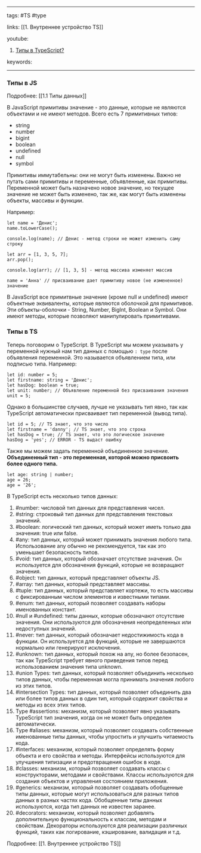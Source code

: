 ____

tags: #TS #type

links: [[1. Внутреннее устройство TS]] 

youtube: 
1. [Типы в TypeScript?](https://youtu.be/TOn-1RrowKE?t=391)

keywords:

_____

### Типы в JS
Подробнее: [[1.1 Типы данных]]

В JavaScript примитивы значение - это данные, которые не являются объектами и не имеют методов. Всего есть 7 примитивных типов:
-   string
-   number
-   bigint
-   boolean
-   undefined
-   null
-   symbol

Примитивы иммутабельны: они не могут быть изменены. Важно не путать сами примитивы и переменные, объявленные, как примитивы. Переменной может быть назначено новое значение, но текущее значение не может быть изменено, так же, как могут быть изменены объекты, массивы и функции.

Например:

```
let name = 'Денис';
name.toLowerCase();

console.log(name); // Денис - метод строки не может изменить саму строку

let arr = [1, 3, 5, 7];
arr.pop();

console.log(arr); // [1, 3, 5] - метод массива изменяет массив

name = 'Анна' // присваивание дает примитиву новое (не измененное) значение
```

В JavaScript все примитвные значение (кроме null и undefined) имеют объектные эквиваленты, которые являются оболочкой для примитивов. Эти объекты-оболочки - String, Number, BigInt, Boolean и Symbol. Они имеют методы, которые позволяют манипулировать примитивами.

### Типы в TS

Теперь поговорим о TypeScript. В TypeScript мы можем указывать у переменной нужный нам тип данных с помощью `: type` после объявления переменной. 
Это называется объявлением типа, или подписью типа. Например:

```
let id: number = 5;
let firstname: string = 'Денис';
let hasDog: boolean = true;
let unit: number; // Объявление переменной без присваивания значения
unit = 5;
```

Однако в большинстве случаев, лучше не указывать тип явно, так как TypeScript автоматически присваивает тип переменной (вывод типа).

```
let id = 5; // TS знает, что это число
let firstname = 'danny'; // TS знает, что это строка
let hasDog = true; // TS знает, что это логическое значение
hasDog = 'yes'; // ERROR - TS выдаст ошибку
```

Также мы можем задать переменной объединенное значение. 
**Объединенный тип - это переменная, которой можно присвоить более одного типа.**

```
let age: string | number;
age = 26;
age = '26';
```

В TypeScript есть несколько типов данных:

1.  #number: числовой тип данных для представления чисел.
2.  #string: строковый тип данных для представления текстовых значений.
3.  #boolean: логический тип данных, который может иметь только два значения: true или false.
4.  #any: тип данных, который может принимать значения любого типа. Использование any обычно не рекомендуется, так как это уменьшает безопасность типов.
5.  #void: тип данных, который обозначает отсутствие значения. Он используется для обозначения функций, которые не возвращают значения.
6.  #object: тип данных, который представляет объекты JS.
7.  #array: тип данных, который представляет массивы.
8.  #tuple: тип данных, который представляет кортежи, то есть массивы с фиксированным числом элементов и известными типами.
9.  #enum: тип данных, который позволяет создавать наборы именованных констант.
10.  #null и #undefined: типы данных, которые обозначают отсутствие значения. Они используются для обозначения неопределенных или недоступных значений.
11.  #never: тип данных, который обозначает недостижимость кода в функции. Он используется для функций, которые не завершаются нормально или генерируют исключения.
12.  #unknown: тип данных, который похож на any, но более безопасен, так как TypeScript требует явного приведения типов перед использованием значения типа unknown.
13.  #union Types: тип данных, который позволяет объединить несколько типов данных, чтобы переменная могла принимать значения любого из этих типов.
14.  #intersection Types: тип данных, который позволяет объединить два или более типов данных в один тип, который содержит свойства и методы из всех этих типов.
15.  Type #assertions: механизм, который позволяет явно указывать TypeScript тип значения, когда он не может быть определен автоматически.
16.  Type #aliases: механизм, который позволяет создавать собственные именованные типы данных, чтобы упростить и улучшить читаемость кода.
17.  #interfaces: механизм, который позволяет определять форму объекта и его свойства и методы. Интерфейсы используются для улучшения типизации и предотвращения ошибок в коде.
18.  #classes: механизм, который позволяет создавать классы с конструкторами, методами и свойствами. Классы используются для создания объектов и управления состоянием приложения.
19.  #generics: механизм, который позволяет создавать обобщенные типы данных, которые могут использоваться для разных типов данных в разных частях кода. Обобщенные типы данных используются, когда тип данных не известен заранее.
20.  #decorators: механизм, который позволяет добавлять дополнительную функциональность к классам, методам и свойствам. Декораторы используются для реализации различных функций, таких как логирование, кэширование, валидация и т.д.

Подробнее: [[1. Внутреннее устройство TS]]